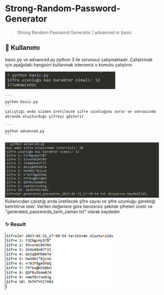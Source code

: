 # Strong-Random-Password-Generator

> Strong Random Password Generator | advanced or basic
## 🚀 Kullanımı
basic.py ve advanced.py python 3 ile sorunsuz çalışmaktadır.
Çalıştırmak için aşağıdaki hangisini kullanmak isterseniz o komutu çalıştırın.

<img src="https://raw.githubusercontent.com/TheMirkin/Strong-Random-Password-Generator/main/img/pic.png">

    ```
    python basic.py
    ```
    çalıştığı anda sizden üretilecek şifre uzunluğunu sorar ve sonrasında ekranda oluşturduğu şifreyi gösterir
    
    ```
    python advanced.py
    ```
    
<img src="https://raw.githubusercontent.com/TheMirkin/Strong-Random-Password-Generator/main/img/advanced.png">
Kullanıcıdan çalıştığı anda üretilecek şifre sayısı ve şifre uzunluğu gerektiği belirtilirve ister.
Verilen değerlere göre benzersiz şekilde şifreleri üretir ve "generated_passwords_tarih_zaman.txt" olarak kaydeder 

### ✨ Result
<img src="https://raw.githubusercontent.com/TheMirkin/Strong-Random-Password-Generator/main/img/result.png">
